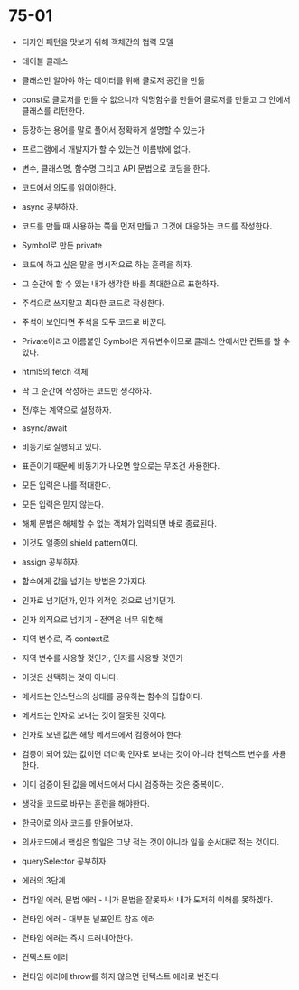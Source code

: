 # 75-01

* 디자인 패턴을 맛보기 위해 객체간의 협력 모델
* 테이블 클래스
* 클래스만 알아야 하는 데이터를 위해 클로저 공간을 만듦
* const로 클로저를 만들 수 없으니까 익명함수를 만들어 클로저를 만들고 그 안에서 클래스를 리턴한다.

* 등장하는 용어를 말로 풀어서 정확하게 설명할 수 있는가

* 프로그램에서 개발자가 할 수 있는건 이름밖에 없다.
* 변수, 클래스명, 함수명 그리고 API 문법으로 코딩을 한다.
* 코드에서 의도를 읽어야한다.

* async 공부하자.
* 코드를 만들 때 사용하는 쪽을 먼저 만들고 그것에 대응하는 코드를 작성한다.
* Symbol로 만든 private

* 코드에 하고 싶은 말을 명시적으로 하는 훈력을 하자.
* 그 순간에 할 수 있는 내가 생각한 바를 최대한으로 표현하자.
* 주석으로 쓰지말고 최대한 코드로 작성한다.
* 주석이 보인다면 주석을 모두 코드로 바꾼다.

* Private이라고 이름붙인 Symbol은 자유변수이므로 클래스 안에서만 컨트롤 할 수 있다.

* html5의 fetch 객체

* 딱 그 순간에 작성하는 코드만 생각하자.
* 전/후는 계약으로 설정하자.

* async/await
* 비동기로 실행되고 있다.
* 표준이기 때문에 비동기가 나오면 앞으로는 무조건 사용한다.

* 모든 입력은 나를 적대한다.
* 모든 입력은 믿지 않는다.

* 해체 문법은 해체할 수 없는 객체가 입력되면 바로 종료된다.
* 이것도 일종의 shield pattern이다.

* assign 공부하자.

* 함수에게 값을 넘기는 방법은 2가지다.
* 인자로 넘기던가, 인자 외적인 것으로 넘기던가.
* 인자 외적으로 넘기기 - 전역은 너무 위험해
* 지역 변수로, 즉 context로

* 지역 변수를 사용할 것인가, 인자를 사용할 것인가
* 이것은 선택하는 것이 아니다.
* 메서드는 인스턴스의 상태를 공유하는 함수의 집합이다.
* 메서드는 인자로 보내는 것이 잘못된 것이다.
* 인자로 보낸 값은 해당 메서드에서 검증해야 한다.
* 검증이 되어 있는 값이면 더더욱 인자로 보내는 것이 아니라 컨텍스트 변수를 사용한다.
* 이미 검증이 된 값을 메서드에서 다시 검증하는 것은 중복이다.

* 생각을 코드로 바꾸는 훈련을 해야한다.
* 한국어로 의사 코드를 만들어보자.
* 의사코드에서 핵심은 할일은 그냥 적는 것이 아니라 일을 순서대로 적는 것이다.

* querySelector 공부하자.

* 에러의 3단계
* 컴파일 에러, 문법 에러 - 니가 문법을 잘못짜서 내가 도저히 이해를 못하겠다.
* 런타임 에러 - 대부분 널포인트 참조 에러
* 런타임 에러는 즉시 드러내야한다.
* 컨텍스트 에러
* 런타임 에러에 throw를 하지 않으면 컨텍스트 에러로 번진다.
